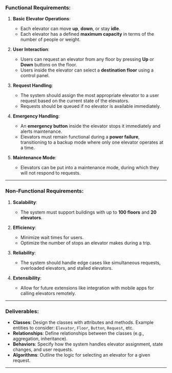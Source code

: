 ### Functional Requirements:

1. **Basic Elevator Operations**:
   - Each elevator can move **up**, **down**, or stay **idle**.
   - Each elevator has a defined **maximum capacity** in terms of the number of people or weight.

2. **User Interaction**:
   - Users can request an elevator from any floor by pressing **Up** or **Down** buttons on the floor.
   - Users inside the elevator can select a **destination floor** using a control panel.

3. **Request Handling**:
   - The system should assign the most appropriate elevator to a user request based on the current state of the elevators.
   - Requests should be queued if no elevator is available immediately.

4. **Emergency Handling**:
   - An **emergency button** inside the elevator stops it immediately and alerts maintenance.
   - Elevators must remain functional during a **power failure**, transitioning to a backup mode where only one elevator operates at a time.

5. **Maintenance Mode**:
   - Elevators can be put into a maintenance mode, during which they will not respond to requests.

---

### Non-Functional Requirements:

1. **Scalability**:
   - The system must support buildings with up to **100 floors** and **20 elevators**.

2. **Efficiency**:
   - Minimize wait times for users.
   - Optimize the number of stops an elevator makes during a trip.

3. **Reliability**:
   - The system should handle edge cases like simultaneous requests, overloaded elevators, and stalled elevators.

4. **Extensibility**:
   - Allow for future extensions like integration with mobile apps for calling elevators remotely.

---

### Deliverables:

- **Classes**: Design the classes with attributes and methods. Example entities to consider: `Elevator`, `Floor`, `Button`, `Request`, etc.
- **Relationships**: Define relationships between the classes (e.g., aggregation, inheritance).
- **Behaviors**: Specify how the system handles elevator assignment, state changes, and user requests.
- **Algorithms**: Outline the logic for selecting an elevator for a given request.

---

